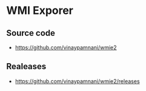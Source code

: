 # WMI Exporer

## Source code

* https://github.com/vinaypamnani/wmie2


## Realeases

* https://github.com/vinaypamnani/wmie2/releases
